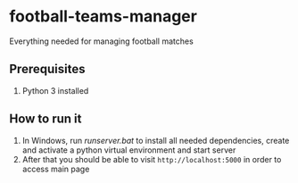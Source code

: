 # football-teams-manager
Everything needed for managing football matches

## Prerequisites

1. Python 3 installed

## How to run it 

1. In Windows, run *runserver.bat* to install all needed dependencies, create and activate a python virtual environment and start server
1. After that you should be able to visit `http://localhost:5000` in order to access main page